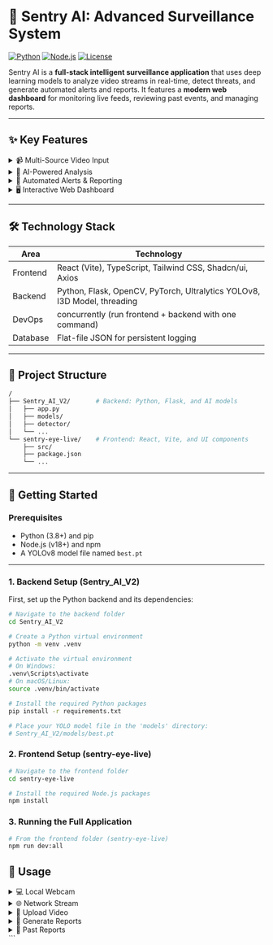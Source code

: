 # 🚨 Sentry AI: Advanced Surveillance System

[![Python](https://img.shields.io/badge/Python-3.8+-blue)](https://www.python.org/)
[![Node.js](https://img.shields.io/badge/Node.js-v18+-green)](https://nodejs.org/)
[![License](https://img.shields.io/badge/License-MIT-blue)](LICENSE)

Sentry AI is a **full-stack intelligent surveillance application** that uses deep learning models to analyze video streams in real-time, detect threats, and generate automated alerts and reports. It features a **modern web dashboard** for monitoring live feeds, reviewing past events, and managing reports.

---

## ✨ Key Features

<details>
<summary>📹 Multi-Source Video Input</summary>

- **Local Webcam:** Use your computer's built-in camera.
- **Network Stream:** Connect to any IP camera or phone camera using RTSP/HTTP protocols.
- **File Upload:** Process pre-recorded video files for batch analysis.

</details>

<details>
<summary>🤖 AI-Powered Analysis</summary>

- **Object Detection:** YOLOv8 model detects people, guns, knives, fires, masks, helmets.
- **Action Recognition:** I3D model classifies actions for context.
- **Severity Assessment:** Events classified automatically as **Normal**, **Suspicious**, or **Danger**.

</details>

<details>
<summary>📣 Automated Alerts & Reporting</summary>

- **Real-Time Telegram Alerts:** Sends annotated screenshots to Telegram when danger is detected.
- **LLM-Powered Summaries:** Generates human-readable summaries using a Large Language Model.
- **PDF Report Generation:** Creates detailed reports with key frame screenshots.

</details>

<details>
<summary>🖥️ Interactive Web Dashboard</summary>

- **Live Feed Monitoring:** View live annotated video in the browser.
- **Recent Alerts:** Real-time log of alerts.
- **Report Archive:** View, download, and delete past reports.

</details>

---

## 🛠️ Technology Stack

| Area      | Technology                                                                 |
|-----------|---------------------------------------------------------------------------|
| Frontend  | React (Vite), TypeScript, Tailwind CSS, Shadcn/ui, Axios                  |
| Backend   | Python, Flask, OpenCV, PyTorch, Ultralytics YOLOv8, I3D Model, threading  |
| DevOps    | concurrently (run frontend + backend with one command)                     |
| Database  | Flat-file JSON for persistent logging                                      |

---

## 📁 Project Structure



```bash
/
├── Sentry_AI_V2/       # Backend: Python, Flask, and AI models
│   ├── app.py
│   ├── models/
│   ├── detector/
│   └── ...
└── sentry-eye-live/    # Frontend: React, Vite, and UI components
    ├── src/
    ├── package.json
    └── ...

```
---

## 🚀 Getting Started

### Prerequisites
- Python (3.8+) and pip
- Node.js (v18+) and npm
- A YOLOv8 model file named `best.pt`

---

### 1. Backend Setup (Sentry_AI_V2)

First, set up the Python backend and its dependencies:

```bash
# Navigate to the backend folder
cd Sentry_AI_V2

# Create a Python virtual environment
python -m venv .venv

# Activate the virtual environment
# On Windows:
.venv\Scripts\activate
# On macOS/Linux:
source .venv/bin/activate

# Install the required Python packages
pip install -r requirements.txt

# Place your YOLO model file in the 'models' directory:
# Sentry_AI_V2/models/best.pt
```

### 2. Frontend Setup (sentry-eye-live)
```bash
# Navigate to the frontend folder
cd sentry-eye-live

# Install the required Node.js packages
npm install
```
### 3. Running the Full Application
```bash
# From the frontend folder (sentry-eye-live)
npm run dev:all
```

## 📖 Usage
<details> <summary>💻 Local Webcam</summary> Click **Start Local Webcam** to begin analysis. </details> <details> <summary>🌐 Network Stream</summary> Enter RTSP or HTTP URL (e.g., `http://192.168.1.104:8080/video`) and click **Connect Network Stream**. </details> <details> <summary>📁 Upload Video</summary> Click **Upload Video**, select a file, then click **Analyze Video**. </details> <details> <summary>📝 Generate Reports</summary> While a camera is running, click **Generate Report** to create and send a PDF summary. </details> <details> <summary>📂 Past Reports</summary> Click **Past Reports** in the header to view, download, or delete previously generated reports. </details> ```
